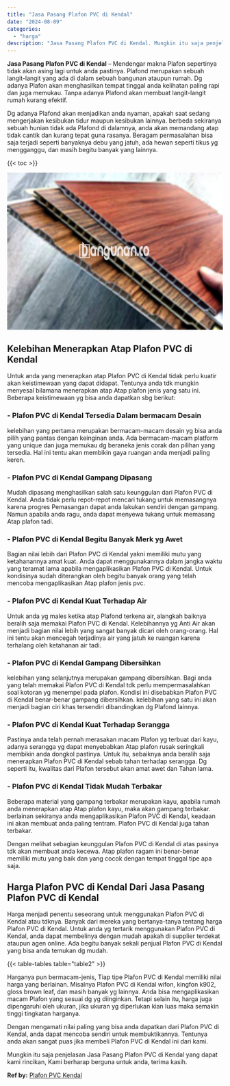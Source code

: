 ```yaml
---
title: "Jasa Pasang Plafon PVC di Kendal"
date: "2024-08-09"
categories: 
  - "harga"
description: "Jasa Pasang Plafon PVC di Kendal. Mungkin itu saja penjelasan Jasa Pasang Plafon PVC di Kendal yang dapat kami rincikan, Kami berharap berguna untuk anda, te..."
---
```


**Jasa Pasang Plafon PVC di Kendal** – Mendengar makna Plafon sepertinya tidak akan asing lagi untuk anda pastinya. Plafond merupakan sebuah langit-langit yang ada di dalam sebuah bangunan ataupun rumah. Dg adanya Plafon akan menghasilkan tempat tinggal anda kelihatan paling rapi dan juga memukau. Tanpa adanya Plafond akan membuat langit-langit rumah kurang efektif.

Dg adanya Plafond akan menjadikan anda nyaman, apakah saat sedang mengerjakan kesibukan tidur maupun kesibukan lainnya. berbeda sekiranya sebuah hunian tidak ada Plafond di dalamnya, anda akan memandang atap tidak cantik dan kurang tepat guna rasanya. Beragam permasalahan bisa saja terjadi seperti banyaknya debu yang jatuh, ada hewan seperti tikus yg mengganggu, dan masih begitu banyak yang lainnya.

{{< toc >}}

![Jasa Pasang Plafon PVC di Kendal](/images/flafond-pvc-murah16.png)

## Kelebihan Menerapkan Atap Plafon PVC di Kendal

Untuk anda yang menerapkan atap Plafon PVC di Kendal tidak perlu kuatir akan keistimewaan yang dapat didapat. Tentunya anda tdk mungkin menyesal bilamana menerapkan atap Atap plafon jenis yang satu ini. Beberapa keistimewaan yg bisa anda dapatkan sbg berikut:

### \- Plafon PVC di Kendal Tersedia Dalam bermacam Desain

kelebihan yang pertama merupakan bermacam-macam desain yg bisa anda pilih yang pantas dengan keinginan anda. Ada bermacam-macam platform yang unique dan juga memukau dg beraneka jenis corak dan pilihan yang tersedia. Hal ini tentu akan membikin gaya ruangan anda menjadi paling keren.

### \- Plafon PVC di Kendal Gampang Dipasang

Mudah dipasang menghasilkan salah satu keunggulan dari Plafon PVC di Kendal. Anda tidak perlu repot-repot mencari tukang untuk memasangnya karena progres Pemasangan dapat anda lakukan sendiri dengan gampang. Namun apabila anda ragu, anda dapat menyewa tukang untuk memasang Atap plafon tadi.

### \- Plafon PVC di Kendal Begitu Banyak Merk yg Awet

Bagian nilai lebih dari Plafon PVC di Kendal yakni memiliki mutu yang ketahanannya amat kuat. Anda dapat menggunakannya dalam jangka waktu yang teramat lama apabila mengaplikasikan Plafon PVC di Kendal. Untuk kondisinya sudah diterangkan oleh begitu banyak orang yang telah mencoba mengaplikasikan Atap plafon jenis pvc.

### \- Plafon PVC di Kendal Kuat Terhadap Air

Untuk anda yg males ketika atap Plafond terkena air, alangkah baiknya beralih saja memakai Plafon PVC di Kendal. Kelebihannya yg Anti Air akan menjadi bagian nilai lebih yang sangat banyak dicari oleh orang-orang. Hal ini tentu akan mencegah terjadinya air yang jatuh ke ruangan karena terhalang oleh ketahanan air tadi.

### \- Plafon PVC di Kendal Gampang Dibersihkan

kelebihan yang selanjutnya merupakan gampang dibersihkan. Bagi anda yang telah memakai Plafon PVC di Kendal tdk perlu mempermasalahkan soal kotoran yg menempel pada plafon. Kondisi ini disebabkan Plafon PVC di Kendal benar-benar gampang dibersihkan. kelebihan yang satu ini akan menjadi bagian ciri khas tersendiri dibandingkan dg Plafond lainnya.

### \- Plafon PVC di Kendal Kuat Terhadap Serangga

Pastinya anda telah pernah merasakan macam Plafon yg terbuat dari kayu, adanya serangga yg dapat menyebabkan Atap plafon rusak seringkali membikin anda dongkol pastinya. Untuk itu, sebaiknya anda beralih saja menerapkan Plafon PVC di Kendal sebab tahan terhadap serangga. Dg seperti itu, kwalitas dari Plafon tersebut akan amat awet dan Tahan lama.

### \- Plafon PVC di Kendal Tidak Mudah Terbakar

Beberapa material yang gampang terbakar merupakan kayu, apabila rumah anda menerapkan atap Atap plafon kayu, maka akan gampang terbakar. berlainan sekiranya anda mengaplikasikan Plafon PVC di Kendal, keadaan ini akan membuat anda paling tentram. Plafon PVC di Kendal juga tahan terbakar.

Dengan melihat sebagian keunggulan Plafon PVC di Kendal di atas pasinya tdk akan membuat anda kecewa. Atap plafon ragam ini benar-benar memiliki mutu yang baik dan yang cocok dengan tempat tinggal tipe apa saja.

## Harga Plafon PVC di Kendal Dari Jasa Pasang Plafon PVC di Kendal

Harga menjadi penentu seseorang untuk menggunakan Plafon PVC di Kendal atau tdknya. Banyak dari mereka yang bertanya-tanya tentang harga Plafon PVC di Kendal. Untuk anda yg tertarik menggunakan Plafon PVC di Kendal, anda dapat membelinya dengan mudah apakah di supplier terdekat ataupun agen online. Ada begitu banyak sekali penjual Plafon PVC di Kendal yang bisa anda temukan dg mudah.

{{< table-tables table="table2" >}}

Harganya pun bermacam-jenis, Tiap tipe Plafon PVC di Kendal memiliki nilai harga yang berlainan. Misalnya Plafon PVC di Kendal wifon, kingfon k902, gloss brown leaf, dan masih banyak yg lainnya. Anda bisa mengaplikasikan macam Plafon yang sesuai dg yg diinginkan. Tetapi selain itu, harga juga dipengaruhi oleh ukuran, jika ukuran yg diperlukan kian luas maka semakin tinggi tingkatan harganya.

Dengan mengamati nilai paling yang bisa anda dapatkan dari Plafon PVC di Kendal, anda dapat mencoba sendiri untuk membuktikannya. Tentunya anda akan sangat puas jika membeli Plafon PVC di Kendal ini dari kami.

Mungkin itu saja penjelasan Jasa Pasang Plafon PVC di Kendal yang dapat kami rincikan, Kami berharap berguna untuk anda, terima kasih.

**Ref by:** [Plafon PVC Kendal](https://id.wikipedia.org/wiki/Plafon)
